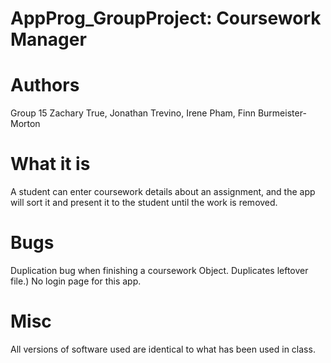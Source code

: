 # AppProg_GroupProject: Coursework Manager  

# Authors
Group 15 
Zachary True, Jonathan Trevino, Irene Pham, Finn Burmeister-Morton

# What it is
A student can enter coursework details about an assignment, and the app will sort it and present it to the student until the work is removed.  

# Bugs
Duplication bug when finishing a coursework Object. Duplicates leftover file.) 
No login page for this app.  

# Misc
All versions of software used are identical to what has been used in class.  
